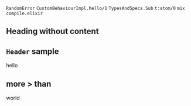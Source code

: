 `RandomError`
`CustomBehaviourImpl.hello/1`
`TypesAndSpecs.Sub`
`t:atom/0`
`mix compile.elixir`

## Heading without content

## `Header` sample

hello

## more > than

world
